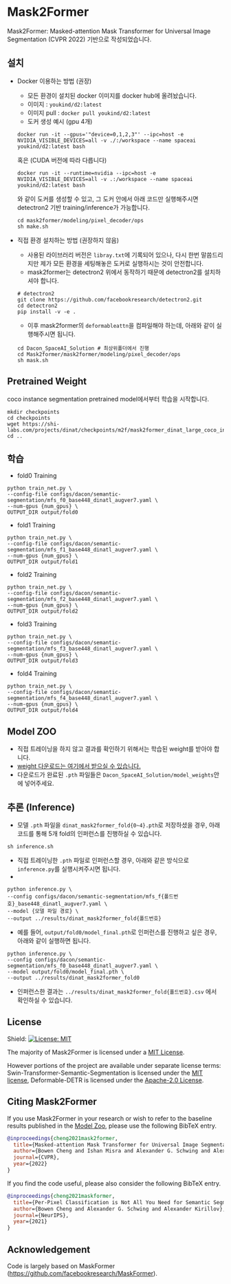 # Mask2Former
Mask2Former: Masked-attention Mask Transformer for Universal Image Segmentation (CVPR 2022) 기반으로 작성되었습니다.

## 설치

- Docker 이용하는 방법 (권장)
  - 모든 환경이 설치된 docker 이미지를 docker hub에 올려놨습니다.
  - 이미지 : `youkind/d2:latest`
  - 이미지 pull : `docker pull youkind/d2:latest`
  - 도커 생성 예시 (gpu 4개)
  ```
  docker run -it --gpus='"device=0,1,2,3"' --ipc=host -e NVIDIA_VISIBLE_DEVICES=all -v ./:/workspace --name spaceai youkind/d2:latest bash
  ```
  혹은 (CUDA 버전에 따라 다릅니다)
  ```
  docker run -it --runtime=nvidia --ipc=host -e NVIDIA_VISIBLE_DEVICES=all -v .:/workspace --name spaceai youkind/d2:latest bash
  ```
  와 같이 도커를 생성할 수 있고, 그 도커 안에서 아래 코드만 실행해주시면 detectron2 기반 training/inference가 가능합니다.
  ```
  cd mask2former/modeling/pixel_decoder/ops
  sh make.sh
  ```


- 직접 환경 설치하는 방법 (권장하지 않음)
  - 사용된 라이브러리 버전은 `libray.txt`에 기록되어 있으나, 다시 한번 말씀드리지만 제가 모든 환경을 세팅해놓은 도커로 실행하시는 것이 안전합니다.
  - mask2former는 detectron2 위에서 동작하기 때문에 detectron2를 설치하셔야 합니다.
  ```
  # detectron2
  git clone https://github.com/facebookresearch/detectron2.git
  cd detectron2
  pip install -v -e .
  ```
  - 이후 mask2former의 `deformableattn`을 컴파일해야 하는데, 아래와 같이 실행해주시면 됩니다.
  ```
  cd Dacon_SpaceAI_Solution # 최상위폴더에서 진행
  cd Mask2former/mask2former/modeling/pixel_decoder/ops
  sh mask.sh
  ```

## Pretrained Weight
coco instance segmentation pretrained model에서부터 학습을 시작합니다.
```
mkdir checkpoints
cd checkpoints
wget https://shi-labs.com/projects/dinat/checkpoints/m2f/mask2former_dinat_large_coco_instance.pth
cd ..
```

## 학습

- fold0 Training
```
python train_net.py \
--config-file configs/dacon/semantic-segmentation/mfs_f0_base448_dinatl_augver7.yaml \
--num-gpus {num_gpus} \
OUTPUT_DIR output/fold0
```
- fold1 Training
```
python train_net.py \
--config-file configs/dacon/semantic-segmentation/mfs_f1_base448_dinatl_augver7.yaml \
--num-gpus {num_gpus} \
OUTPUT_DIR output/fold1
```
- fold2 Training
```
python train_net.py \
--config-file configs/dacon/semantic-segmentation/mfs_f2_base448_dinatl_augver7.yaml \
--num-gpus {num_gpus} \
OUTPUT_DIR output/fold2
```
- fold3 Training
```
python train_net.py \
--config-file configs/dacon/semantic-segmentation/mfs_f3_base448_dinatl_augver7.yaml \
--num-gpus {num_gpus} \
OUTPUT_DIR output/fold3
```
- fold4 Training
```
python train_net.py \
--config-file configs/dacon/semantic-segmentation/mfs_f4_base448_dinatl_augver7.yaml \
--num-gpus {num_gpus} \
OUTPUT_DIR output/fold4
```


## Model ZOO
- 직접 트레이닝을 하지 않고 결과를 확인하기 위해서는 학습된 weight를 받아야 합니다.
- [weight 다운로드는 여기에서 받으실 수 있습니다.](https://yonsei-my.sharepoint.com/personal/youkind_o365_yonsei_ac_kr/_layouts/15/onedrive.aspx?id=%2Fpersonal%2Fyoukind%5Fo365%5Fyonsei%5Fac%5Fkr%2FDocuments%2Fspaceai%2Fmodel%5Fweights&view=0)
- 다운로드가 완료된 `.pth` 파일들은 `Dacon_SpaceAI_Solution/model_weights`안에 넣어주세요.
  
## 추론 (Inference)

- 모델 `.pth` 파일을 `dinat_mask2former_fold{0~4}.pth`로 저장하셨을 경우, 아래 코드를 통해 5개 fold의 인퍼런스를 진행하실 수 있습니다.

```
sh inference.sh
``` 

- 직접 트레이닝한 `.pth` 파일로 인퍼런스할 경우, 아래와 같은 방식으로 `inference.py`를 실행시켜주시면 됩니다.
- 
```
python inference.py \
--config configs/dacon/semantic-segmentation/mfs_f{폴드번호}_base448_dinatl_augver7.yaml \
--model {모델 파일 경로} \
--output ../results/dinat_mask2former_fold{폴드번호}
``` 

- 예를 들어, `output/fold0/model_final.pth`로 인퍼런스를 진행하고 싶은 경우, 아래와 같이 실행하면 됩니다.
```
python inference.py \
--config configs/dacon/semantic-segmentation/mfs_f0_base448_dinatl_augver7.yaml \
--model output/fold0/model_final.pth \
--output ../results/dinat_mask2former_fold0
``` 

- 인퍼런스한 결과는 `../results/dinat_mask2former_fold{폴드번호}.csv` 에서 확인하실 수 있습니다.

## License

Shield: [![License: MIT](https://img.shields.io/badge/License-MIT-yellow.svg)](https://opensource.org/licenses/MIT)

The majority of Mask2Former is licensed under a [MIT License](LICENSE).


However portions of the project are available under separate license terms: Swin-Transformer-Semantic-Segmentation is licensed under the [MIT license](https://github.com/SwinTransformer/Swin-Transformer-Semantic-Segmentation/blob/main/LICENSE), Deformable-DETR is licensed under the [Apache-2.0 License](https://github.com/fundamentalvision/Deformable-DETR/blob/main/LICENSE).

## <a name="CitingMask2Former"></a>Citing Mask2Former

If you use Mask2Former in your research or wish to refer to the baseline results published in the [Model Zoo](MODEL_ZOO.md), please use the following BibTeX entry.

```BibTeX
@inproceedings{cheng2021mask2former,
  title={Masked-attention Mask Transformer for Universal Image Segmentation},
  author={Bowen Cheng and Ishan Misra and Alexander G. Schwing and Alexander Kirillov and Rohit Girdhar},
  journal={CVPR},
  year={2022}
}
```

If you find the code useful, please also consider the following BibTeX entry.

```BibTeX
@inproceedings{cheng2021maskformer,
  title={Per-Pixel Classification is Not All You Need for Semantic Segmentation},
  author={Bowen Cheng and Alexander G. Schwing and Alexander Kirillov},
  journal={NeurIPS},
  year={2021}
}
```

## Acknowledgement

Code is largely based on MaskFormer (https://github.com/facebookresearch/MaskFormer).
